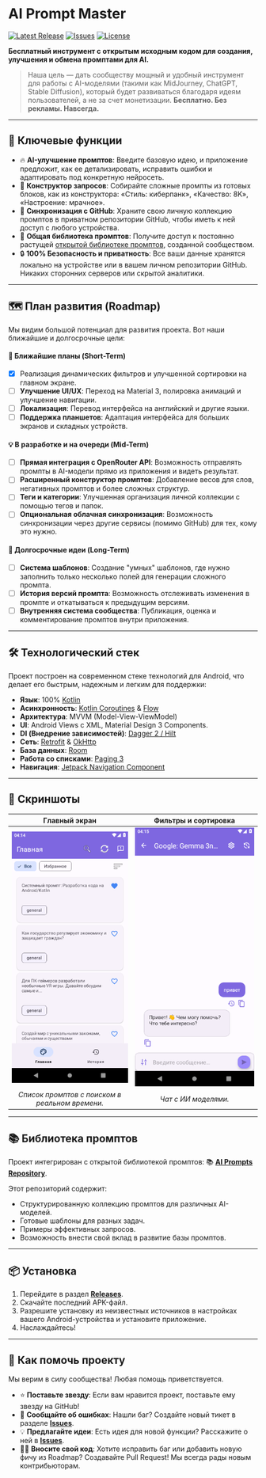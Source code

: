 # AI Prompt Master

[![Latest Release](https://img.shields.io/github/v/release/arnyigor/aipromptmaster?style=for-the-badge)](https://github.com/arnyigor/aipromptmaster/releases)
[![Issues](https://img.shields.io/github/issues/arnyigor/aipromptmaster?style=for-the-badge)](https://github.com/arnyigor/aipromptmaster/issues)
[![License](https://img.shields.io/github/license/arnyigor/aipromptmaster?style=for-the-badge)](LICENSE)

**Бесплатный инструмент с открытым исходным кодом для создания, улучшения и обмена промптами для AI.**

> Наша цель — дать сообществу мощный и удобный инструмент для работы с AI-моделями (такими как MidJourney, ChatGPT, Stable Diffusion), который будет развиваться благодаря идеям пользователей, а не за счет монетизации. **Бесплатно. Без рекламы. Навсегда.**

---

## 🚀 Ключевые функции

-   🔥 **AI-улучшение промптов**: Введите базовую идею, и приложение предложит, как ее детализировать, исправить ошибки и адаптировать под конкретную нейросеть.
-   🎨 **Конструктор запросов**: Собирайте сложные промпты из готовых блоков, как из конструктора: «Стиль: киберпанк», «Качество: 8K», «Настроение: мрачное».
-   🔄 **Синхронизация с GitHub**: Храните свою личную коллекцию промптов в приватном репозитории GitHub, чтобы иметь к ней доступ с любого устройства.
-   👥 **Общая библиотека промптов**: Получите доступ к постоянно растущей [открытой библиотеке промптов](https://github.com/arnyigor/aiprompts), созданной сообществом.
-   🔒 **100% Безопасность и приватность**: Все ваши данные хранятся локально на устройстве или в вашем личном репозитории GitHub. Никаких сторонних серверов или скрытой аналитики.

---

## 🗺️ План развития (Roadmap)

Мы видим большой потенциал для развития проекта. Вот наши ближайшие и долгосрочные цели:

#### 🎯 Ближайшие планы (Short-Term)
-   [x] Реализация динамических фильтров и улучшенной сортировки на главном экране.
-   [ ] **Улучшение UI/UX**: Переход на Material 3, полировка анимаций и улучшение навигации.
-   [ ] **Локализация**: Перевод интерфейса на английский и другие языки.
-   [ ] **Поддержка планшетов**: Адаптация интерфейса для больших экранов и складных устройств.

#### 💡 В разработке и на очереди (Mid-Term)
-   [ ] **Прямая интеграция с OpenRouter API**: Возможность отправлять промпты в AI-модели прямо из приложения и видеть результат.
-   [ ] **Расширенный конструктор промптов**: Добавление весов для слов, негативных промптов и более сложных структур.
-   [ ] **Теги и категории**: Улучшенная организация личной коллекции с помощью тегов и папок.
-   [ ] **Опциональная облачная синхронизация**: Возможность синхронизации через другие сервисы (помимо GitHub) для тех, кому это нужно.

#### 🌟 Долгосрочные идеи (Long-Term)
-   [ ] **Система шаблонов**: Создание "умных" шаблонов, где нужно заполнить только несколько полей для генерации сложного промпта.
-   [ ] **История версий промпта**: Возможность отслеживать изменения в промпте и откатываться к предыдущим версиям.
-   [ ] **Внутренняя система сообщества**: Публикация, оценка и комментирование промптов внутри приложения.

---

## 🛠️ Технологический стек

Проект построен на современном стеке технологий для Android, что делает его быстрым, надежным и легким для поддержки:
-   **Язык**: 100% [Kotlin](https://kotlinlang.org/)
-   **Асинхронность**: [Kotlin Coroutines](https://kotlinlang.org/docs/coroutines-guide.html) & [Flow](https://kotlinlang.org/docs/flow.html)
-   **Архитектура**: MVVM (Model-View-ViewModel)
-   **UI**: Android Views с XML, Material Design 3 Components.
-   **DI (Внедрение зависимостей)**: [Dagger 2 / Hilt](https://developer.android.com/training/dependency-injection/hilt-android)
-   **Сеть**: [Retrofit](https://square.github.io/retrofit/) & [OkHttp](https://square.github.io/okhttp/)
-   **База данных**: [Room](https://developer.android.com/training/data-storage/room)
-   **Работа со списками**: [Paging 3](https://developer.android.com/topic/libraries/architecture/paging/v3-overview)
-   **Навигация**: [Jetpack Navigation Component](https://developer.android.com/guide/navigation)

---

## 📸 Скриншоты

| Главный экран |        Фильтры и сортировка         |
| :---: |:-----------------------------------:|
| ![Главная](screenshots/home_screen.png) | ![Чат](screenshots/chat_screen.png) |
| *Список промптов с поиском в реальном времени.* |        *Чат с ИИ моделями.*         |


---
## 📚 Библиотека промптов
Проект интегрирован с открытой библиотекой промптов: 📚 **[AI Prompts Repository](https://github.com/arnyigor/aiprompts)**.

Этот репозиторий содержит:
- Структурированную коллекцию промптов для различных AI-моделей.
- Готовые шаблоны для разных задач.
- Примеры эффективных запросов.
- Возможность внести свой вклад в развитие базы промптов.

---
## 📦 Установка
1.  Перейдите в раздел **[Releases](https://github.com/arnyigor/aipromptmaster/releases)**.
2.  Скачайте последний APK-файл.
3.  Разрешите установку из неизвестных источников в настройках вашего Android-устройства и установите приложение.
4.  Наслаждайтесь!

---
## 🙌 Как помочь проекту
Мы верим в силу сообщества! Любая помощь приветствуется.

-   ⭐ **Поставьте звезду**: Если вам нравится проект, поставьте ему звезду на GitHub!
-   🐞 **Сообщайте об ошибках**: Нашли баг? Создайте новый тикет в разделе **[Issues](https://github.com/arnyigor/aipromptmaster/issues)**.
-   💡 **Предлагайте идеи**: Есть идея для новой функции? Расскажите о ней в **[Issues](https://github.com/arnyigor/aipromptmaster/issues)**.
-   🧑‍💻 **Вносите свой код**: Хотите исправить баг или добавить новую фичу из Roadmap? Создавайте Pull Request! Мы всегда рады новым контрибьюторам.